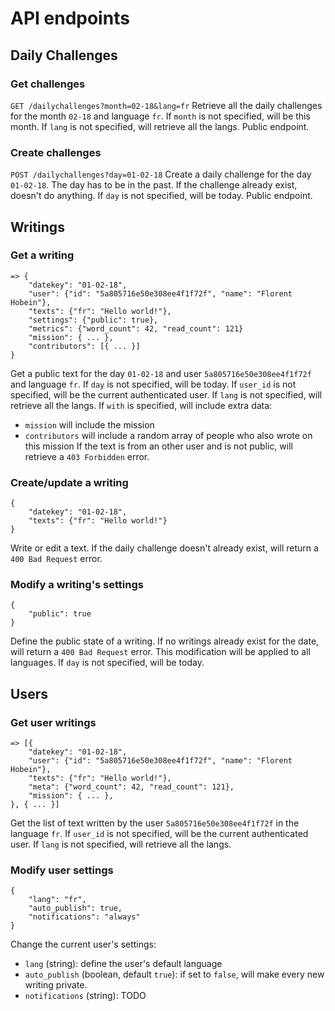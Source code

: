 # API endpoints

## Daily Challenges

### Get challenges
`GET /dailychallenges?month=02-18&lang=fr`
Retrieve all the daily challenges for the month `02-18` and language `fr`.
If `month` is not specified, will be this month.
If `lang` is not specified, will retrieve all the langs.
Public endpoint.

### Create challenges
`POST /dailychallenges?day=01-02-18`
Create a daily challenge for the day `01-02-18`. The day has to be in the past.
If the challenge already exist, doesn't do anything.
If `day` is not specified, will be today.
Public endpoint.

## Writings

### Get a writing
``` GET /writings?day=01-02-18&lang=fr&user_id=5a805716e50e308ee4f1f72f&with=mission,contributors
=> {
	"datekey": "01-02-18",
	"user": {"id": "5a805716e50e308ee4f1f72f", "name": "Florent Hobein"},
	"texts": {"fr": "Hello world!"},
	"settings": {"public": true},
	"metrics": {"word_count": 42, "read_count": 121}
	"mission": { ... },
	"contributors": [{ ... }]
}
```
Get a public text for the day `01-02-18` and user `5a805716e50e308ee4f1f72f` and language `fr`.
If `day` is not specified, will be today.
If `user_id` is not specified, will be the current authenticated user.
If `lang` is not specified, will retrieve all the langs.
If `with` is specified, will include extra data:
- `mission` will include the mission
- `contributors` will include a random array of people who also wrote on this mission
If the text is from an other user and is not public, will retrieve a `403 Forbidden` error.

### Create/update a writing
``` POST /writings
{
	"datekey": "01-02-18",
	"texts": {"fr": "Hello world!"}
}
```
Write or edit a text. If the daily challenge doesn't already exist, will return a `400 Bad Request` error.

### Modify a writing's settings
``` PUT /writings/settings?day=01-02-18
{
	"public": true
}
```
Define the public state of a writing. If no writings already exist for the date, will return a `400 Bad Request` error.
This modification will be applied to all languages.
If `day` is not specified, will be today.

## Users

### Get user writings
``` GET /users/writings&user_id=5a805716e50e308ee4f1f72f&lang=fr
=> [{
	"datekey": "01-02-18",
	"user": {"id": "5a805716e50e308ee4f1f72f", "name": "Florent Hobein"},
	"texts": {"fr": "Hello world!"},
	"meta": {"word_count": 42, "read_count": 121},
	"mission": { ... },
}, { ... }]
```
Get the list of text written by the user `5a805716e50e308ee4f1f72f` in the language `fr`.
If `user_id` is not specified, will be the current authenticated user.
If `lang` is not specified, will retrieve all the langs.

### Modify user settings
``` PUT /users/settings
{
	"lang": "fr",
	"auto_publish": true,
	"notifications": "always"
}
```
Change the current user's settings:
- `lang` (string): define the user's default language
- `auto_publish` (boolean, default `true`): if set to `false`, will make every new writing private.
- `notifications` (string): TODO
